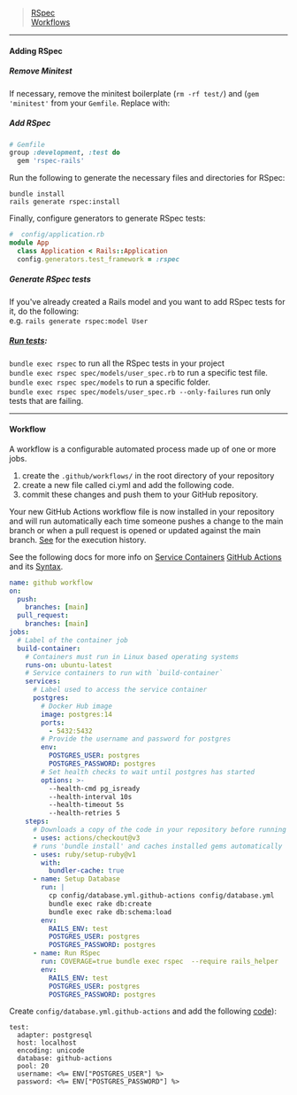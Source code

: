 > [RSpec](#adding-rspec) <br>
> [Workflows](#workflow) <br>

---

#### Adding RSpec

##### Remove Minitest

If necessary, remove the minitest boilerplate (`rm -rf test/`) and (`gem 'minitest'` from your `Gemfile`. Replace with: 

##### Add RSpec 
```ruby
# Gemfile
group :development, :test do
  gem 'rspec-rails'
```


Run the following to generate the necessary files and directories for RSpec:
```
bundle install
rails generate rspec:install
``` 

Finally, configure generators to generate RSpec tests:

```ruby
#  config/application.rb
module App
  class Application < Rails::Application
  config.generators.test_framework = :rspec
```
##### Generate RSpec tests
If you've already created a Rails model and you want to add RSpec tests for it, do the following: <br>
e.g. `rails generate rspec:model User`

##### [Run tests](https://manny.codes/7-ways-to-selectively-run-rspec-tests/):

`bundle exec rspec` to run all the RSpec tests in your project <br>
`bundle exec rspec spec/models/user_spec.rb` to run a specific test file. <br>
`bundle exec rspec spec/models` to run a specific folder. <br>
`bundle exec rspec spec/models/user_spec.rb --only-failures` run only tests that are failing. 

---

#### Workflow
A workflow is a configurable automated process made up of one or more jobs. 
1. create the `.github/workflows/` in the root directory of your repository
2. create a new file called ci.yml and add the following code.
3. commit these changes and push them to your GitHub repository.

Your new GitHub Actions workflow file is now installed in your repository and will run automatically each time someone pushes a change to the main branch or when a pull request is opened or updated against the main branch. [See](https://docs.github.com/en/actions/learn-github-actions/understanding-github-actions#viewing-the-activity-for-a-workflow-run) for the execution history. 

See the following docs for more info on [Service Containers](https://docs.github.com/en/actions/using-containerized-services/about-service-containers) [GitHub Actions](https://docs.github.com/en/actions/learn-github-actions/understanding-github-actions) and its [Syntax](https://docs.github.com/en/actions/using-workflows/workflow-syntax-for-github-actions).

```yml
name: github workflow
on:
  push:
    branches: [main]
  pull_request:
    branches: [main]
jobs:
  # Label of the container job
  build-container:
    # Containers must run in Linux based operating systems
    runs-on: ubuntu-latest
    # Service containers to run with `build-container`
    services:
      # Label used to access the service container
      postgres:
        # Docker Hub image
        image: postgres:14
        ports:
          - 5432:5432
        # Provide the username and password for postgres
        env:
          POSTGRES_USER: postgres
          POSTGRES_PASSWORD: postgres
        # Set health checks to wait until postgres has started
        options: >-
          --health-cmd pg_isready 
          --health-interval 10s 
          --health-timeout 5s 
          --health-retries 5
    steps:
      # Downloads a copy of the code in your repository before running CI tests
      - uses: actions/checkout@v3 
      # runs 'bundle install' and caches installed gems automatically
      - uses: ruby/setup-ruby@v1 
        with:
          bundler-cache: true
      - name: Setup Database
        run: |
          cp config/database.yml.github-actions config/database.yml
          bundle exec rake db:create
          bundle exec rake db:schema:load
        env:
          RAILS_ENV: test
          POSTGRES_USER: postgres
          POSTGRES_PASSWORD: postgres
      - name: Run RSpec
        run: COVERAGE=true bundle exec rspec  --require rails_helper
        env:
          RAILS_ENV: test
          POSTGRES_USER: postgres
          POSTGRES_PASSWORD: postgres

```

Create `config/database.yml.github-actions` and add the following [code](https://www.pibit.nl/github/actions/rails/postgres/rspec/tutorial/example/2019/09/23/github-actions-with-rails-postgres-and-rspec/)):
```
test:
  adapter: postgresql
  host: localhost
  encoding: unicode
  database: github-actions
  pool: 20
  username: <%= ENV["POSTGRES_USER"] %>
  password: <%= ENV["POSTGRES_PASSWORD"] %>
```

